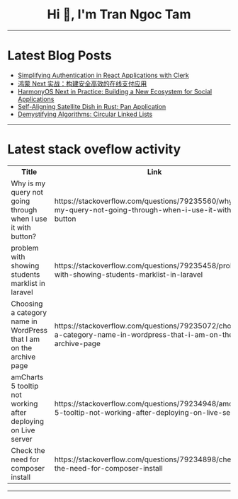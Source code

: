<h1 align="center">Hi 👋, I'm Tran Ngoc Tam</h1>

---

# Latest Blog Posts 
<!-- BLOG-POST-LIST:START -->
- [Simplifying Authentication in React Applications with Clerk](https://dev.to/na1969na/simplifying-authentication-in-react-applications-with-clerk-32db)
- [鸿蒙 Next 实战：构建安全高效的在线支付应用](https://dev.to/xun_wang_6384a403f9817c2/hong-meng-next-shi-zhan-gou-jian-an-quan-gao-xiao-de-zai-xian-zhi-fu-ying-yong-3f7a)
- [HarmonyOS Next in Practice: Building a New Ecosystem for Social Applications](https://dev.to/xun_wang_6384a403f9817c2/harmonyos-next-in-practice-building-a-new-ecosystem-for-social-applications-97g)
- [Self-Aligning Satellite Dish in Rust: Pan Application](https://dev.to/ian_ndeda/self-aligning-satellite-dish-in-rust-pan-application-oai)
- [Demystifying Algorithms: Circular Linked Lists](https://dev.to/craftedwithintent/demystifying-algorithms-circular-linked-lists-ega)
<!-- BLOG-POST-LIST:END -->

---

# Latest stack oveflow activity
<table>
  <tr><th>Title</th><th>Link</th></tr>
  <!-- STACKOVERFLOW:START --><tr><td>Why is my query not going through when I use it with button?</td><td>https://stackoverflow.com/questions/79235560/why-is-my-query-not-going-through-when-i-use-it-with-button</td></tr><tr><td>problem with showing students marklist in laravel</td><td>https://stackoverflow.com/questions/79235458/problem-with-showing-students-marklist-in-laravel</td></tr><tr><td>Choosing a category name in WordPress that I am on the archive page</td><td>https://stackoverflow.com/questions/79235072/choosing-a-category-name-in-wordpress-that-i-am-on-the-archive-page</td></tr><tr><td>amCharts 5 tooltip not working after deploying on Live server</td><td>https://stackoverflow.com/questions/79234948/amcharts-5-tooltip-not-working-after-deploying-on-live-server</td></tr><tr><td>Check the need for composer install</td><td>https://stackoverflow.com/questions/79234898/check-the-need-for-composer-install</td></tr><!-- STACKOVERFLOW:END -->
</table>

---


